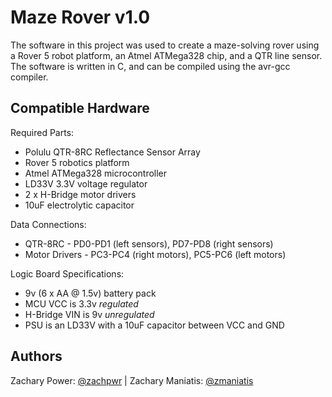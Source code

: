 # Maze Rover v1.0
The software in this project was used to create a maze-solving rover using a Rover 5 robot platform, an Atmel ATMega328 chip, and a QTR line sensor. The software is written in C, and can be compiled using the avr-gcc compiler.

## Compatible Hardware
Required Parts:
* Polulu QTR-8RC Reflectance Sensor Array
* Rover 5 robotics platform
* Atmel ATMega328 microcontroller
* LD33V 3.3V voltage regulator
* 2 x H-Bridge motor drivers
* 10uF electrolytic capacitor

Data Connections:

* QTR-8RC - PD0-PD1 (left sensors), PD7-PD8 (right sensors)
* Motor Drivers - PC3-PC4 (right motors), PC5-PC6 (left motors)

Logic Board Specifications:

* 9v (6 x AA @ 1.5v) battery pack
* MCU VCC is 3.3v *regulated*
* H-Bridge VIN is 9v *unregulated*
* PSU is an LD33V with a 10uF capacitor between VCC and GND

## Authors
Zachary Power: [@zachpwr](http://www.github.com/zachpwr) |
Zachary Maniatis: [@zmaniatis](http://www.github.com/zmaniatis)
